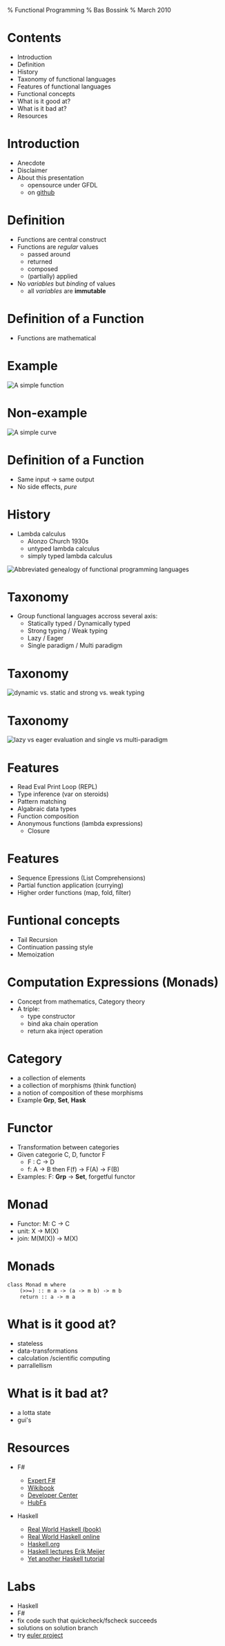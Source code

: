 % Functional Programming
% Bas Bossink
% March 2010

# Contents

- Introduction
- Definition
- History
- Taxonomy of functional languages
- Features of functional languages
- Functional concepts
- What is it good at?
- What is it bad at?
- Resources

# Introduction

- Anecdote
- Disclaimer
- About this presentation
    + opensource under GFDL
    + on [github][gh]

[gh]: http://github.com/basbossink/presentations "Presentations on github"

# Definition

- Functions are central construct
- Functions are *regular* values
    + passed around
    + returned 
    + composed
    + (partially) applied
- No *variables* but *binding* of values
    + all *variables* are __immutable__

# Definition of a Function

- Functions are mathematical  

# Example 

![](/parabola.png "A simple function")

# Non-example

![](/curve.png "A simple curve")

# Definition of a Function

- Same input -> same output
- No side effects, *pure*

# History

- Lambda calculus 
    + Alonzo Church 1930s
    + untyped lambda calculus
    + simply typed lambda calculus  

![](/languages.png "Abbreviated genealogy of functional programming languages")

# Taxonomy

- Group functional languages accross several axis:
    + Statically typed / Dynamically typed
    + Strong typing / Weak typing
    + Lazy / Eager
    + Single paradigm / Multi paradigm

# Taxonomy

![](/dynamic-static-strong-weak.png "dynamic vs. static and strong vs. weak typing") 

# Taxonomy 

![](/lazy-eager-single-multi.png "lazy vs eager evaluation and single vs multi-paradigm" )

# Features

- Read Eval Print Loop (REPL)
- Type inference (var on steroids)
- Pattern matching
- Algabraic data types
- Function composition
- Anonymous functions (lambda expressions) 
    + Closure

# Features

- Sequence Epressions (List Comprehensions)
- Partial function application (currying)
- Higher order functions (map, fold, filter)

# Funtional concepts

- Tail Recursion
- Continuation passing style
- Memoization

# Computation Expressions (Monads)

- Concept from mathematics, Category theory
- A triple:
    + type constructor
    + bind aka chain operation
    + return aka inject operation

# Category 

- a collection of elements
- a collection of morphisms (think function)
- a notion of composition of these morphisms
- Example **Grp**, **Set**, **Hask**

# Functor 

- Transformation between categories
- Given categorie C, D, functor F 
     + F : C -> D
     + f: A -> B then F(f) -> F(A) -> F(B)
- Examples: F: **Grp** -> **Set**, forgetful functor

# Monad 

- Functor: M: C -> C
- unit: X -> M(X)
- join: M(M(X)) -> M(X)

# Monads

    class Monad m where
        (>>=) :: m a -> (a -> m b) -> m b
        return :: a -> m a

# What is it good at?

- stateless
- data-transformations
- calculation /scientific computing
- parrallellism

# What is it bad at?

- a lotta state
- gui's

# Resources

- F#
    + [Expert F#][exp]
    + [Wikibook][wikib]
    + [Developer Center][devc]
    + [HubFs][hubfs] 
    
- Haskell
    + [Real World Haskell (book)][rwh]
    + [Real World Haskell online][rwho]
    + [Haskell.org][org]
    + [Haskell lectures Erik Meijer][mei]
    + [Yet another Haskell tutorial][yaht]

[devc]: http://msdn.microsoft.com/nl-nl/fsharp/default(en-us).aspx
[exp]: http://www.apress.com/book/view/1590598504
[wikib]: http://en.wikibooks.org/wiki/F_Sharp_Programming
[hubfs]: http://cs.hubfs.net/
[rwh]: http://oreilly.com/catalog/9780596514983/
[rwho]: http://book.realworldhaskell.org/read/index.html
[org]: http://www.haskell.org
[mei]: http://www.cs.nott.ac.uk/~gmh/book.html#videos
[yaht]: http://en.wikibooks.org/wiki/Haskell/YAHT

# Labs

- Haskell 
- F#
- fix code such that quickcheck/fscheck succeeds
- solutions on solution branch
- try [euler project][eul]

[eul]: http://projecteuler.net/
